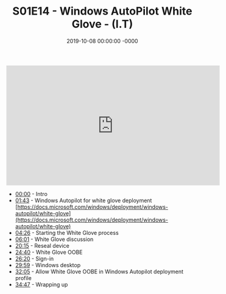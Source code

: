 ﻿---
layout: post
title: "S01E14 - Windows AutoPilot White Glove - (I.T)"
date: 2019-10-08 00:00:00 -0000
categories:
---

<iframe loading="lazy" width="560" height="315" src="https://www.youtube.com/embed/_ddsZQdbMx4" title="YouTube video player" frameborder="0" allow="accelerometer; autoplay; clipboard-write; encrypted-media; gyroscope; picture-in-picture" allowfullscreen></iframe>

* [00:00](https://www.youtube.com/watch?v=_ddsZQdbMx4&t=0s) - Intro
* [01:43](https://www.youtube.com/watch?v=_ddsZQdbMx4&t=103s) - Windows Autopilot for white glove deployment
[https://docs.microsoft.com/windows/deployment/windows-autopilot/white-glove](https://docs.microsoft.com/windows/deployment/windows-autopilot/white-glove)
* [04:26](https://www.youtube.com/watch?v=_ddsZQdbMx4&t=266s) - Starting the White Glove process
* [06:01](https://www.youtube.com/watch?v=_ddsZQdbMx4&t=361s) - White Glove discussion
* [20:15](https://www.youtube.com/watch?v=_ddsZQdbMx4&t=1215s) - Reseal device
* [24:40](https://www.youtube.com/watch?v=_ddsZQdbMx4&t=1480s) - White Glove OOBE
* [26:20](https://www.youtube.com/watch?v=_ddsZQdbMx4&t=1580s) - Sign-in
* [29:59](https://www.youtube.com/watch?v=_ddsZQdbMx4&t=1799s) - Windows desktop
* [32:05](https://www.youtube.com/watch?v=_ddsZQdbMx4&t=1925s) - Allow White Glove OOBE in Windows Autopilot deployment profile
* [34:47](https://www.youtube.com/watch?v=_ddsZQdbMx4&t=2087s) - Wrapping up

